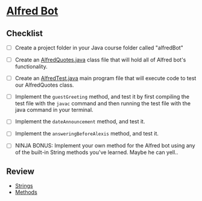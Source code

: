 # [Alfred Bot](https://login.codingdojo.com/m/315/9299/62843)

## Checklist


- [ ] Create a project folder in your Java course folder called "alfredBot"

- [ ] Create an [AlfredQuotes.java](AlfredQuotes.java) class file that will hold all of Alfred bot's functionality.

- [ ] Create an [AlfredTest.java](AlfredTest.java) main program file that will execute code to test our AlfredQuotes class.

- [ ] Implement the `guestGreeting` method, and test it by first compiling the test file with the `javac` command and then running the test file with the java command in your terminal.

- [ ] Implement the `dateAnnouncement` method, and test it.

- [ ] Implement the `answeringBeforeAlexis` method, and test it.

- [ ] NINJA BONUS: Implement your own method for the Alfred bot using any of the built-in String methods you've learned. Maybe he can yell..

## Review

- [Strings](https://login.codingdojo.com/m/315/9299/62840)
- [Methods](https://login.codingdojo.com/m/315/9299/62845)